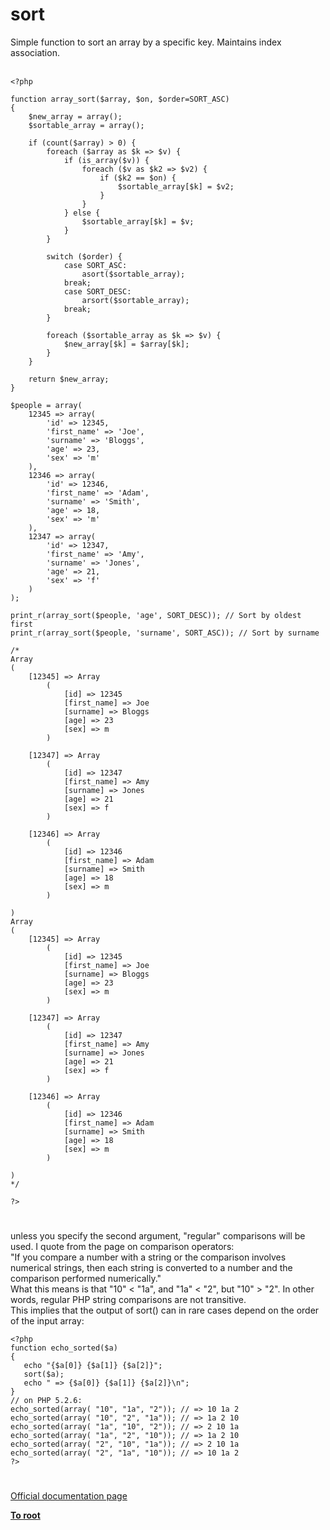 # sort



Simple function to sort an array by a specific key. Maintains index association.<br><br>

```
<?php

function array_sort($array, $on, $order=SORT_ASC)
{
    $new_array = array();
    $sortable_array = array();

    if (count($array) > 0) {
        foreach ($array as $k => $v) {
            if (is_array($v)) {
                foreach ($v as $k2 => $v2) {
                    if ($k2 == $on) {
                        $sortable_array[$k] = $v2;
                    }
                }
            } else {
                $sortable_array[$k] = $v;
            }
        }

        switch ($order) {
            case SORT_ASC:
                asort($sortable_array);
            break;
            case SORT_DESC:
                arsort($sortable_array);
            break;
        }

        foreach ($sortable_array as $k => $v) {
            $new_array[$k] = $array[$k];
        }
    }

    return $new_array;
}

$people = array(
    12345 => array(
        'id' => 12345,
        'first_name' => 'Joe',
        'surname' => 'Bloggs',
        'age' => 23,
        'sex' => 'm'
    ),
    12346 => array(
        'id' => 12346,
        'first_name' => 'Adam',
        'surname' => 'Smith',
        'age' => 18,
        'sex' => 'm'
    ),
    12347 => array(
        'id' => 12347,
        'first_name' => 'Amy',
        'surname' => 'Jones',
        'age' => 21,
        'sex' => 'f'
    )
);

print_r(array_sort($people, 'age', SORT_DESC)); // Sort by oldest first
print_r(array_sort($people, 'surname', SORT_ASC)); // Sort by surname

/*
Array
(
    [12345] => Array
        (
            [id] => 12345
            [first_name] => Joe
            [surname] => Bloggs
            [age] => 23
            [sex] => m
        )
 
    [12347] => Array
        (
            [id] => 12347
            [first_name] => Amy
            [surname] => Jones
            [age] => 21
            [sex] => f
        )
 
    [12346] => Array
        (
            [id] => 12346
            [first_name] => Adam
            [surname] => Smith
            [age] => 18
            [sex] => m
        )
 
)
Array
(
    [12345] => Array
        (
            [id] => 12345
            [first_name] => Joe
            [surname] => Bloggs
            [age] => 23
            [sex] => m
        )
 
    [12347] => Array
        (
            [id] => 12347
            [first_name] => Amy
            [surname] => Jones
            [age] => 21
            [sex] => f
        )
 
    [12346] => Array
        (
            [id] => 12346
            [first_name] => Adam
            [surname] => Smith
            [age] => 18
            [sex] => m
        )
 
)
*/

?>
```
  

#

unless you specify the second argument, "regular" comparisons will be used. I quote from the page on comparison operators:<br>"If you compare a number with a string or the comparison involves numerical strings, then each string is converted to a number and the comparison performed numerically."<br>What this means is that "10" &lt; "1a", and "1a" &lt; "2", but "10" &gt; "2". In other words, regular PHP string comparisons are not transitive.<br>This implies that the output of sort() can in rare cases depend on the order of the input array:<br>

```
<?php
function echo_sorted($a)
{
   echo "{$a[0]} {$a[1]} {$a[2]}";
   sort($a);
   echo " => {$a[0]} {$a[1]} {$a[2]}\n";
}
// on PHP 5.2.6:
echo_sorted(array( "10", "1a", "2")); // => 10 1a 2
echo_sorted(array( "10", "2", "1a")); // => 1a 2 10
echo_sorted(array( "1a", "10", "2")); // => 2 10 1a
echo_sorted(array( "1a", "2", "10")); // => 1a 2 10
echo_sorted(array( "2", "10", "1a")); // => 2 10 1a
echo_sorted(array( "2", "1a", "10")); // => 10 1a 2
?>
```
  

#

[Official documentation page](https://www.php.net/manual/en/function.sort.php)

**[To root](/README.md)**
